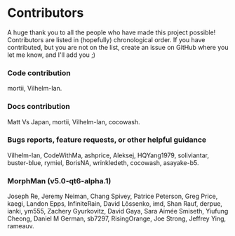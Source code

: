 # Contributors

A huge thank you to all the people who have made this project possible! Contributors are listed in (hopefully)
chronological order. If you have contributed, but you are not on the list, create an issue on GitHub where you let me
know, and I'll add you ;)

### Code contribution

mortii, Vilhelm-Ian.

### Docs contribution

Matt Vs Japan, mortii, Vilhelm-Ian, cocowash.

### Bugs reports, feature requests, or other helpful guidance

Vilhelm-Ian, CodeWithMa, ashprice, Aleksej, HQYang1979, soliviantar, buster-blue, rymiel, BorisNA, wrinkledeth,
cocowash, asayake-b5.

### MorphMan (v5.0-qt6-alpha.1)

Joseph Re, Jeremy Neiman, Chang Spivey, Patrice Peterson, Greg Price, kaegi, Landon Epps, InfiniteRain, David Lõssenko,
imd, Shan Rauf, derpue, ianki, ym555, Zachery Gyurkovitz, David Gaya, Sara Aimée Smiseth, Yiufung Cheong, Daniel M
German, sb7297, RisingOrange, Joe Strong, Jeffrey Ying, rameauv.